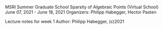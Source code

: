 
MSRI
Summer Graduate School
Sparsity of Algebraic Points (Virtual School)
June 07, 2021 - June 18, 2021
Organizers: Philipp Habegger, Hector Pasten

Lecture notes for week 1
Author: Philipp Habegger, (c)2021
